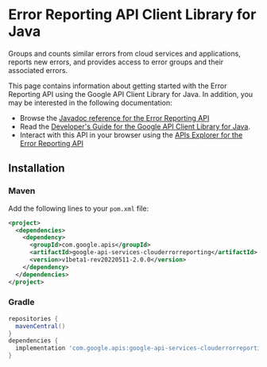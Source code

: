 # Error Reporting API Client Library for Java

Groups and counts similar errors from cloud services and applications, reports new errors, and provides access to error groups and their associated errors. 

This page contains information about getting started with the Error Reporting API
using the Google API Client Library for Java. In addition, you may be interested
in the following documentation:

* Browse the [Javadoc reference for the Error Reporting API][javadoc]
* Read the [Developer's Guide for the Google API Client Library for Java][google-api-client].
* Interact with this API in your browser using the [APIs Explorer for the Error Reporting API][api-explorer]

## Installation

### Maven

Add the following lines to your `pom.xml` file:

```xml
<project>
  <dependencies>
    <dependency>
      <groupId>com.google.apis</groupId>
      <artifactId>google-api-services-clouderrorreporting</artifactId>
      <version>v1beta1-rev20220511-2.0.0</version>
    </dependency>
  </dependencies>
</project>
```

### Gradle

```gradle
repositories {
  mavenCentral()
}
dependencies {
  implementation 'com.google.apis:google-api-services-clouderrorreporting:v1beta1-rev20220511-2.0.0'
}
```

[javadoc]: https://googleapis.dev/java/google-api-services-clouderrorreporting/latest/index.html
[google-api-client]: https://github.com/googleapis/google-api-java-client/
[api-explorer]: https://developers.google.com/apis-explorer/#p/clouderrorreporting/v1/
